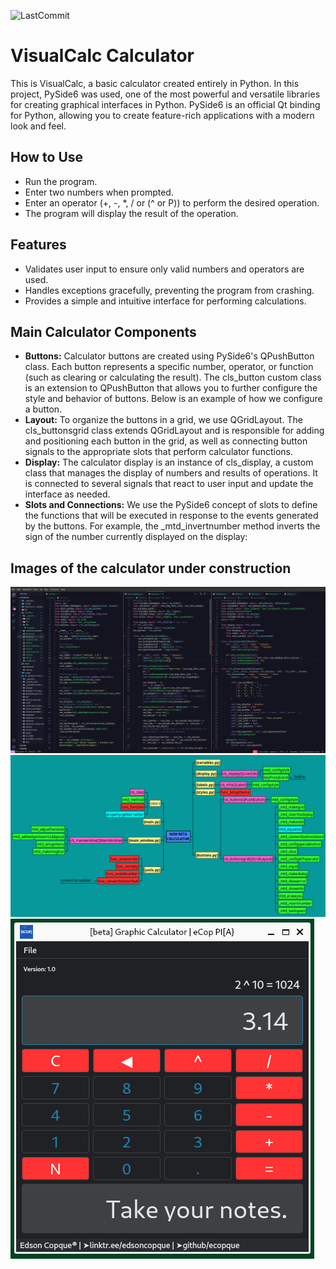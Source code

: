 ![LastCommit](https://img.shields.io/github/last-commit/ecopque/visualcalc_calculator?logo=python&logoColor=white&label=Last+update&color=9bf12&&style=flat)&nbsp;

# VisualCalc Calculator

This is VisualCalc, a basic calculator created entirely in Python. In this project, PySide6 was used, one of the most powerful and versatile libraries for creating graphical interfaces in Python. PySide6 is an official Qt binding for Python, allowing you to create feature-rich applications with a modern look and feel.

## How to Use

- Run the program.
- Enter two numbers when prompted.
- Enter an operator (+, -, *, / or (^ or P)) to perform the desired operation.
- The program will display the result of the operation.

## Features

- Validates user input to ensure only valid numbers and operators are used.
- Handles exceptions gracefully, preventing the program from crashing.
- Provides a simple and intuitive interface for performing calculations.

## Main Calculator Components

- <strong>Buttons:</strong>
Calculator buttons are created using PySide6's QPushButton class. Each button represents a specific number, operator, or function (such as clearing or calculating the result). The cls_button custom class is an extension to QPushButton that allows you to further configure the style and behavior of buttons. Below is an example of how we configure a button.
- <strong>Layout:</strong>
To organize the buttons in a grid, we use QGridLayout. The cls_buttonsgrid class extends QGridLayout and is responsible for adding and positioning each button in the grid, as well as connecting button signals to the appropriate slots that perform calculator functions.
- <strong>Display:</strong>
The calculator display is an instance of cls_display, a custom class that manages the display of numbers and results of operations. It is connected to several signals that react to user input and update the interface as needed.
- <strong>Slots and Connections:</strong>
We use the PySide6 concept of slots to define the functions that will be executed in response to the events generated by the buttons. For example, the _mtd_invertnumber method inverts the sign of the number currently displayed on the display:

## Images of the calculator under construction

![2024-05-06](https://github.com/ecopque/basic_calculator/blob/main/files/final001.png)
![2024-05-06](https://github.com/ecopque/basic_calculator/blob/main/files/final002.png)
![2024-05-06](https://github.com/ecopque/basic_calculator/blob/main/files/final003.png)
